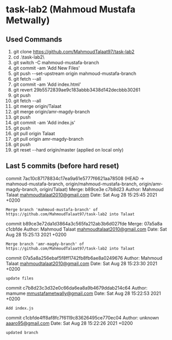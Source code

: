 # task-lab2 (Mahmoud Mustafa Metwally)

## Used Commands
  01. git clone https://github.com/MahmoudTalaat97/task-lab2
  02. cd .\task-lab2\
  03. git switch -C mahmoud-mustafa-branch
  04. git commit -am 'Add New Files'
  05. git push --set-upstream origin mahmoud-mustafa-branch
  06. git fetch --all
  07. git commit -am 'Add index.html'
  08. git revert 29b5572839ae9c183abbb3438d142decbbb30261
  09. git push
  10. git fetch --all
  11. git merge origin/Talaat
  12. git merge origin/amr-magdy-branch
  13. git push
  14. git commit -am 'Add index.js'
  15. git push
  16. git pull origin Talaat
  17. git pull origin amr-magdy-branch
  18. git push
  19. git reset --hard origin/master (applied on local only)
  
## Last 5 commits (before hard reset)
commit 7ac10c87178834c17ea9a61e5777f6621aa78508 (HEAD -> mahmoud-mustafa-branch, origin/mahmoud-mustafa-branch, origin/amr-magdy-branch, origin/Talaat)
Merge: b89ce3e c7b8d23
Author: Mahmoud Talaat <mahmoudtalaat2010@gmail.com>
Date:   Sat Aug 28 15:25:45 2021 +0200

    Merge branch 'mahmoud-mustafa-branch' of https://github.com/MahmoudTalaat97/task-lab2 into Talaat

commit b89ce3e72da1d3864a3c565fa212ab3b6d027fde
Merge: 07a5a8a c1cbfde
Author: Mahmoud Talaat <mahmoudtalaat2010@gmail.com>
Date:   Sat Aug 28 15:25:13 2021 +0200

    Merge branch 'amr-magdy-branch' of https://github.com/MahmoudTalaat97/task-lab2 into Talaat

commit 07a5a8a256ebaf5f8ff1742fb8fb6ae8a0249676
Author: Mahmoud Talaat <mahmoudtalaat2010@gmail.com>
Date:   Sat Aug 28 15:23:30 2021 +0200

    update files

commit c7b8d23c3d32e0c66da6ea8a9b4679ddab214c64
Author: mamume <mmustafametwally@gmail.com>
Date:   Sat Aug 28 15:22:53 2021 +0200

    Add index.js

commit c1cbfde4ff8af8fc7f6119c83626495ce770ec04
Author: unknown <aaaro95@gmail.com>
Date:   Sat Aug 28 15:22:26 2021 +0200

    updated branch

